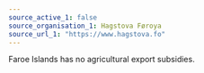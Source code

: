 ```yaml
---
source_active_1: false
source_organisation_1: Hagstova Føroya
source_url_1: "https://www.hagstova.fo"
---
```

Faroe Islands has no agricultural export subsidies.
